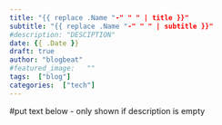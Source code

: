 ```yaml
---
title: "{{ replace .Name "-" " " | title }}"
subtitle: "{{ replace .Name "-" " " | subtitle }}"
#description: "DESCIPTION"
date: {{ .Date }}
draft: true
author: "blogbeat"
#featured_image:   ""
tags:  ["blog"]
categories:  ["tech"]
---
```

#put text below - only shown if description is empty
